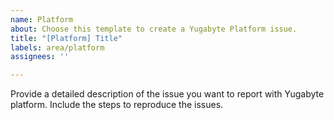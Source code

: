 ```yaml
---
name: Platform
about: Choose this template to create a Yugabyte Platform issue.
title: "[Platform] Title"
labels: area/platform
assignees: ''

---
```


Provide a detailed description of the issue you want to report with Yugabyte platform.
Include the steps to reproduce the issues.  
